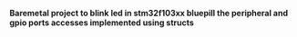 **Baremetal project to blink led in stm32f103xx bluepill the peripheral and gpio ports accesses implemented using structs**
